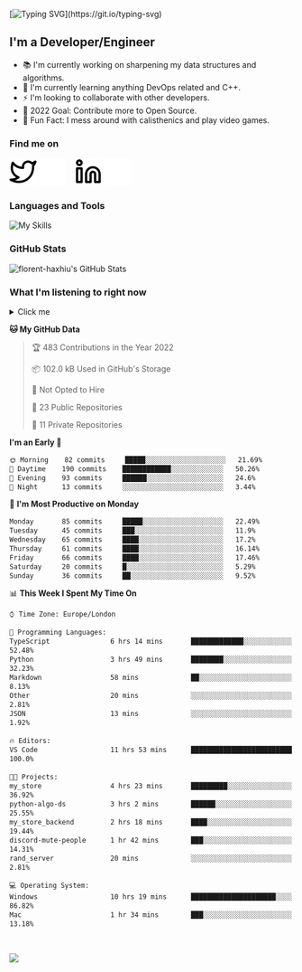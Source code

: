 [![Typing SVG](https://readme-typing-svg.herokuapp.com/?font=Edu+TAS+Beginner&size=32&color=white&lines=Welcome+to+my+Profile;)](https://git.io/typing-svg)

## I'm a Developer/Engineer

- 📚 I'm currently working on sharpening my data structures and algorithms.
- 🏫 I'm currently learning anything DevOps related and C++.
- ⚡ I'm looking to collaborate with other developers.
- 🎯 2022 Goal: Contribute more to Open Source.
- 🎉 Fun Fact: I mess around with calisthenics and play video games.

### Find me on
[![website](./img/twitter-light.svg)](https://twitter.com/florenthaxhiu#gh-light-mode-only)
[![website](./img/twitter-dark.svg)](https://twitter.com/florenthaxhiu#gh-dark-mode-only)
&nbsp;&nbsp;
[![website](./img/linkedin-light.svg)](https://linkedin.com/in/florenthaxhiu#gh-light-mode-only)
[![website](./img/linkedin-dark.svg)](https://linkedin.com/in/florenthaxhiu#gh-dark-mode-only)

### Languages and Tools

![My Skills](https://skillicons.dev/icons?i=html,css,js,react,nodejs,python,django,postgres,sass,bootstrap,vscode,aws,bash,docker,kubernetes,figma,github,jenkins,linux,nginx,git)

### GitHub Stats

![florent-haxhiu's GitHub Stats](https://github-readme-stats.vercel.app/api?username=florent-haxhiu&show_icons=true&theme=dark)

<!-- ### Most used languages

<details>
    <summary>Click me</summary>



</details> -->

<!-- <br/> -->

### What I'm listening to right now

<details>
    <summary>Click me</summary>

[![spotify-github-profile](https://spotify-github-profile.vercel.app/api/view?uid=ndyngu2b76zsxvzypy6255y3y&cover_image=true&theme=natemoo-re&bar_color_cover=true&bar_color=57b654)](https://spotify-github-profile.vercel.app/api/view?uid=ndyngu2b76zsxvzypy6255y3y&redirect=true)

</details>

<!--START_SECTION:waka-->
**🐱 My GitHub Data** 

> 🏆 483 Contributions in the Year 2022
 > 
> 📦 102.0 kB Used in GitHub's Storage 
 > 
> 🚫 Not Opted to Hire
 > 
> 📜 23 Public Repositories 
 > 
> 🔑 11 Private Repositories  
 > 
**I'm an Early 🐤** 

```text
🌞 Morning    82 commits     █████░░░░░░░░░░░░░░░░░░░░   21.69% 
🌆 Daytime    190 commits    ████████████░░░░░░░░░░░░░   50.26% 
🌃 Evening    93 commits     ██████░░░░░░░░░░░░░░░░░░░   24.6% 
🌙 Night      13 commits     ░░░░░░░░░░░░░░░░░░░░░░░░░   3.44%

```
📅 **I'm Most Productive on Monday** 

```text
Monday       85 commits     █████░░░░░░░░░░░░░░░░░░░░   22.49% 
Tuesday      45 commits     ███░░░░░░░░░░░░░░░░░░░░░░   11.9% 
Wednesday    65 commits     ████░░░░░░░░░░░░░░░░░░░░░   17.2% 
Thursday     61 commits     ████░░░░░░░░░░░░░░░░░░░░░   16.14% 
Friday       66 commits     ████░░░░░░░░░░░░░░░░░░░░░   17.46% 
Saturday     20 commits     █░░░░░░░░░░░░░░░░░░░░░░░░   5.29% 
Sunday       36 commits     ██░░░░░░░░░░░░░░░░░░░░░░░   9.52%

```


📊 **This Week I Spent My Time On** 

```text
⌚︎ Time Zone: Europe/London

💬 Programming Languages: 
TypeScript               6 hrs 14 mins       █████████████░░░░░░░░░░░░   52.48% 
Python                   3 hrs 49 mins       ████████░░░░░░░░░░░░░░░░░   32.23% 
Markdown                 58 mins             ██░░░░░░░░░░░░░░░░░░░░░░░   8.13% 
Other                    20 mins             ░░░░░░░░░░░░░░░░░░░░░░░░░   2.81% 
JSON                     13 mins             ░░░░░░░░░░░░░░░░░░░░░░░░░   1.92%

🔥 Editors: 
VS Code                  11 hrs 53 mins      █████████████████████████   100.0%

🐱‍💻 Projects: 
my_store                 4 hrs 23 mins       █████████░░░░░░░░░░░░░░░░   36.92% 
python-algo-ds           3 hrs 2 mins        ██████░░░░░░░░░░░░░░░░░░░   25.55% 
my_store_backend         2 hrs 18 mins       ████░░░░░░░░░░░░░░░░░░░░░   19.44% 
discord-mute-people      1 hr 42 mins        ███░░░░░░░░░░░░░░░░░░░░░░   14.31% 
rand_server              20 mins             ░░░░░░░░░░░░░░░░░░░░░░░░░   2.81%

💻 Operating System: 
Windows                  10 hrs 19 mins      █████████████████████░░░░   86.82% 
Mac                      1 hr 34 mins        ███░░░░░░░░░░░░░░░░░░░░░░   13.18%

```


<!--END_SECTION:waka-->

<br/>

![](https://visitor-badge.glitch.me/badge?page_id=florent-haxhiu.visitor-badge)

<!-- ### Metrics

![Metrics](https://metrics.lecoq.io/florent-haxhiu?template=classic&base.header=0&gists=1&lines=1) -->

<!-- 
- Hi, I’m @florent-haxhiu
- I’m currently working as Consultant at Sparta Global.
- How to reach me: 
    - Florent Haxhiu - [LinkedIn](https://www.linkedin.com/in/florenthaxhiu/)
    - Florent#7873 - Discord
    - Florent Haxhiu - [Twitter](https://twitter.com/florenthaxhiu) -->

<!---
florent-haxhiu/florent-haxhiu is a ✨ special ✨ repository because its `README.md` (this file) appears on your GitHub profile.
You can click the Preview link to take a look at your changes.
--->
